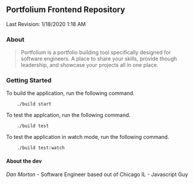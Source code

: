 ## Portfolium Frontend Repository
Last Revision: 1/18/2020 1:18 AM

### About
> Portfolium is a portfolio building tool specifically designed for software engineers. A place to share your skills, provide though leadership, and showcase your projects all in one place.

### Getting Started
To build the application, run the following command.
```
    ./build start
```

To test the applcation, run the following command.
```
    ./build test
```

To test the application in watch mode, run the following command.
```
    ./build test:watch
```
#### About the dev
*Dan Morton* - Software Engineer based out of Chicago IL - Javascript Guy